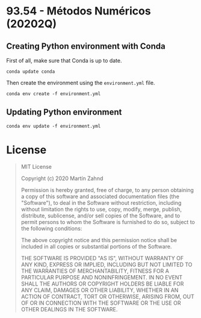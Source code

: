 # 93.54 - Métodos Numéricos (20202Q)

## Creating Python environment with Conda
First of all, make sure that Conda is up to date.
```
conda update conda
```
Then create the environment using the `environment.yml` file.

```
conda env create -f environment.yml
```

## Updating Python environment
```
conda env update -f environment.yml
```

# License
> MIT License
> 
> Copyright (c) 2020 Martín Zahnd
> 
> Permission is hereby granted, free of charge, to any person obtaining a copy
> of this software and associated documentation files (the "Software"), to deal
> in the Software without restriction, including without limitation the rights
> to use, copy, modify, merge, publish, distribute, sublicense, and/or sell
> copies of the Software, and to permit persons to whom the Software is
> furnished to do so, subject to the following conditions:
> 
> The above copyright notice and this permission notice shall be included in all
> copies or substantial portions of the Software.
> 
> THE SOFTWARE IS PROVIDED "AS IS", WITHOUT WARRANTY OF ANY KIND, EXPRESS OR
> IMPLIED, INCLUDING BUT NOT LIMITED TO THE WARRANTIES OF MERCHANTABILITY,
> FITNESS FOR A PARTICULAR PURPOSE AND NONINFRINGEMENT. IN NO EVENT SHALL THE
> AUTHORS OR COPYRIGHT HOLDERS BE LIABLE FOR ANY CLAIM, DAMAGES OR OTHER
> LIABILITY, WHETHER IN AN ACTION OF CONTRACT, TORT OR OTHERWISE, ARISING FROM,
> OUT OF OR IN CONNECTION WITH THE SOFTWARE OR THE USE OR OTHER DEALINGS IN THE
> SOFTWARE.
